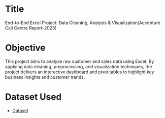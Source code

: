# Title
End-to-End Excel Project: Data Cleaning, Analysis & Visualization(Accenture Call Centre Report-2023)
# Objective
This project aims to analyze raw customer and sales data using Excel. By applying data cleaning, preprocessing, and visualization techniques, the project delivers an interactive dashboard and pivot tables to highlight key business insights and customer trends.
# Dataset Used
- <a href="https://github.com/Deep111990/Data-Analysis-Dashboard/blob/main/Data-Excel-Portfolio-Project.xlsx">Dataset</a>
